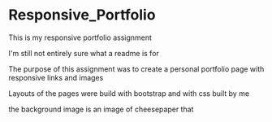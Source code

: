 # Responsive_Portfolio
This is my responsive portfolio assignment

I'm still not entirely sure what a readme is for

The purpose of this assignment was to create a personal portfolio page with responsive links and images

Layouts of the pages were build with bootstrap and with css built by me

the background image is an image of cheesepaper that 